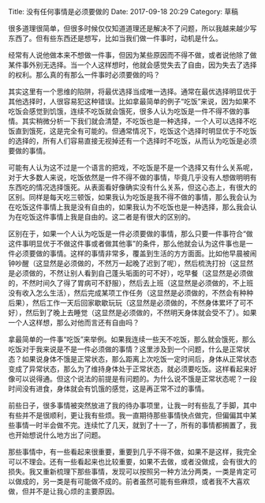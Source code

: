 Title: 没有任何事情是必须要做的
Date: 2017-09-18 20:29
Category: 草稿

很多道理很简单，但很多时候仅仅知道道理还是解决不了问题，所以我越来越少写东西了。但有些东西还是想写，比如当我们做一件事时，动机是什么。

经常有人说他做本来不想做一件事，但因为某些原因而不得不做，或者说他除了做某件事外别无选择。当一个人这样想时，他就会感觉失去了自由，因为失去了选择的权利。那么真的有那么一件事时必须要做的吗？

其实这里有一个思维的陷阱，将最优选择当成唯一选择。通常在最优选择明显优于其他选择时，人很容易犯这种错误。比如拿最简单的例子“吃饭”来说，因为如果不吃饭会感觉到饥饿，连续不吃饭就会饿死，很多人认为吃饭是一件不得不做的事情。其实稍微分析一下我们就会清楚，不吃饭也是一种选择，一个人可以选择不吃饭直到饿死，这是完全有可能的。但通常情况下，吃饭这个选择时明显优于不吃饭的选择的，所有人们容易直接无视掉还有一个选择时不吃饭，从而认为吃饭是必须要做的事情。

可能有人认为这不过是一个语言的把戏，不吃饭是不是一个选择又有什么关系呢，对于大多数人来说，吃饭依然是一件不得不做的事情，毕竟几乎没有人想做明明有东西吃的情况选择饿死。从表面看好像确实没有什么关系，但这心态上，有很大的区别。同样是每天吃三顿饭，如果我认为吃饭是我不得不做的事情，那么我会认为在吃饭这件事情上我是没有自由的，如果我认为不吃饭也是一种选择，那么我会认为在吃饭这件事情上我是自由的。这二者是有很大的区别的。

区别在于，如果一个人认为吃饭是一件必须要做的事情，那么只要一件事符合“做这件事明显优于不做这件事或者做其他事”的条件，那么他就会认为这件事也是一件必须要做的事情。这样的事情非常多，覆盖到生活的方方面面。比如他早晨被闹钟吵醒（这显然是必须做的，不然万一起晚了迟到了呢），然后梳洗打扮（这显然是必须做的，不然让别人看到自己蓬头垢面的可不好），吃早餐（这显然是必须做的，不然时间久了得了胃病可不舒服），然后去上班（这显然是必须做的，不上班没有收入怎么生活），然后完成某项工作任务（这显然是必须做的，不然会有种种后果），然后工作一天后回家歇歇玩玩（这显然是必须做的，不然身体累坏了可不好），然后到了晚上去睡觉（这显然是必须做的，不然明天身体就会受不了）。如果一个人这样想，那么对他而言还有自由吗？




拿最简单的一件事“吃饭”来举例。如果我连续一些天不吃饭，那么就会饿死，那么吃饭对于我来说是不是一件必须做的事情？这里涉及到一个问题，什么是正常状态？如果说身体不饿是正常状态，那么距离上次吃饭一定时间后，身体从正常状态变成了异常状态，那么为了维持身体处于正常状态，就必须要吃饭。这样看起来好像可以说得通。但这个说法的前提是有问题的。为什么说不饿是正常状态呢？一段时间没有进食，身体就会有饥饿的感觉，这是再正常不过的事情。



前些日子，很多事情被突然放进了我的待办事项里，让我一时有些乱了手脚，其中有些并不是很顺利，更让我有些烦。我一直期待那些事情快点做完，但偏偏其中某些事情一时半会做不完。连续忙了几天，就到了十一了，所有的事情都搁置了，我也开始想说什么地方出了问题。

那些事情中，有一些看起来很重要，重要到几乎不得不做，如果不是这样，我完全可以不理会。还有一些看起来也比较重要，如果不去做，或者没做成，会有很大的损失。我又重新梳理下那些事情，发现可以按照另一种方法分两类，一类是肯定可以做成的，另一类是有可能做不成的。前者虽然可能有些麻烦，或者我不大喜欢做，但并不是让我心烦的主要原因。


